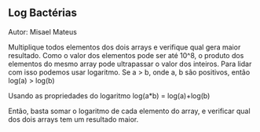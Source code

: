 ## <div id="log">Log Bactérias</div>

Autor: Misael Mateus

Multiplique todos elementos dos dois arrays e verifique qual gera maior resultado. Como o valor dos elementos pode ser até 10^8, o produto dos elementos do mesmo array pode ultrapassar o valor dos inteiros. Para lidar com isso podemos usar logaritmo.
Se a > b, onde a, b são positivos, então log(a) > log(b)

Usando as propriedades do logaritmo
log(a*b) = log(a)+log(b)

Então, basta somar o logaritmo de cada elemento do array, e verificar qual dos dois arrays tem um resultado maior.

